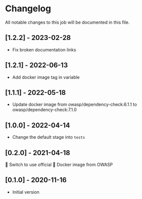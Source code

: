# Changelog
All notable changes to this job will be documented in this file.

## [1.2.2] - 2023-02-28
* Fix broken documentation links

## [1.2.1] - 2022-06-13
* Add docker image tag in variable 

## [1.1.1] - 2022-05-18
* Update docker image from owasp/dependency-check:6.1.1 to owasp/dependency-check:7.1.0

## [1.0.0] - 2022-04-14
* Change the default stage into `tests`

## [0.2.0] - 2021-04-18
🔄 Switch to use official 🐳 Docker image from OWASP

## [0.1.0] - 2020-11-16
* Initial version